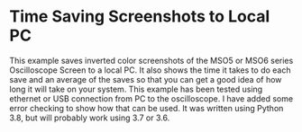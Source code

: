 # Time Saving Screenshots to Local PC 

This example saves inverted color screenshots of the MSO5 or MSO6 series Oscilloscope Screen to a local PC.  It also shows the time it takes to do each save and an average of the saves so that you can get a good idea of how long it will take on your system.  This example has been tested using ethernet or USB connection from PC to the oscilloscope.  I have added some error checking to show how that can be used. It was written using Python 3.8, but will probably work using 3.7 or 3.6.

